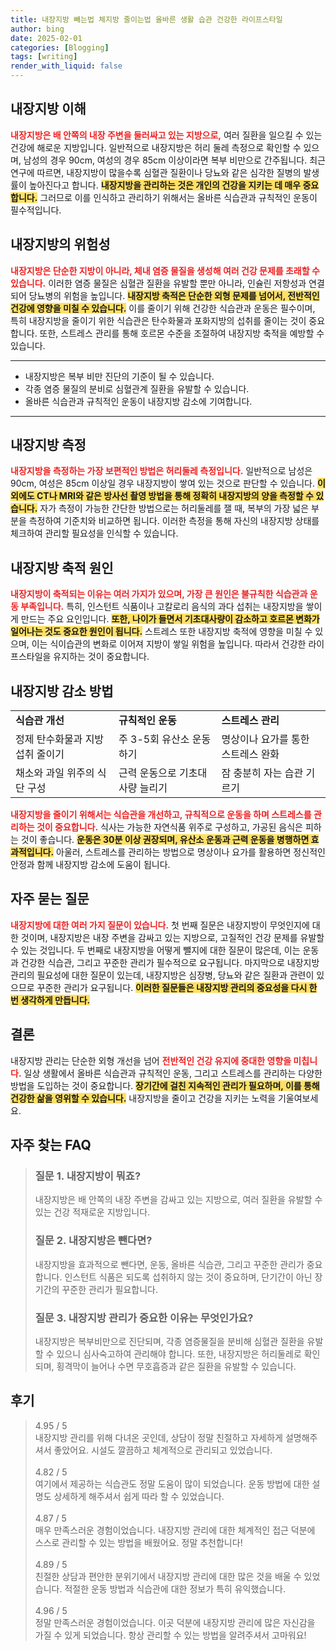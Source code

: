 ```yaml
---
title: 내장지방 빼는법 체지방 줄이는법 올바른 생활 습관 건강한 라이프스타일
author: bing
date: 2025-02-01
categories: [Blogging]
tags: [writing]
render_with_liquid: false
---
```



<h2 id='내장지방_이해'>내장지방 이해</h2>

<p><b><span style="color: #ee2323;">내장지방은 배 안쪽의 내장 주변을 둘러싸고 있는 지방으로,</span></b> 여러 질환을 일으킬 수 있는 건강에 해로운 지방입니다. 일반적으로 내장지방은 허리 둘레 측정으로 확인할 수 있으며, 남성의 경우 90cm, 여성의 경우 85cm 이상이라면 복부 비만으로 간주됩니다. 최근 연구에 따르면, 내장지방이 많을수록 심혈관 질환이나 당뇨와 같은 심각한 질병의 발생률이 높아진다고 합니다. <b><span style="background-color: #ffe066;">내장지방을 관리하는 것은 개인의 건강을 지키는 데 매우 중요합니다.</span></b> 그러므로 이를 인식하고 관리하기 위해서는 올바른 식습관과 규칙적인 운동이 필수적입니다.</p>

<h2 id='내장지방의_위험성'>내장지방의 위험성</h2>

<p><b><span style="color: #ee2323;">내장지방은 단순한 지방이 아니라, 체내 염증 물질을 생성해 여러 건강 문제를 초래할 수 있습니다.</span></b> 이러한 염증 물질은 심혈관 질환을 유발할 뿐만 아니라, 인슐린 저항성과 연결되어 당뇨병의 위험을 높입니다. <b><span style="background-color: #ffe066;">내장지방 축적은 단순한 외형 문제를 넘어서, 전반적인 건강에 영향을 미칠 수 있습니다.</span></b> 이를 줄이기 위해 건강한 식습관과 운동은 필수이며, 특히 내장지방을 줄이기 위한 식습관은 탄수화물과 포화지방의 섭취를 줄이는 것이 중요합니다. 또한, 스트레스 관리를 통해 호르몬 수준을 조절하여 내장지방 축적을 예방할 수 있습니다.</p>

<hr />

<ul>
    <li>내장지방은 복부 비만 진단의 기준이 될 수 있습니다.</li>
    <li>각종 염증 물질의 분비로 심혈관계 질환을 유발할 수 있습니다.</li>
    <li>올바른 식습관과 규칙적인 운동이 내장지방 감소에 기여합니다.</li>
</ul>

<hr />

<h2 id='내장지방_측정'>내장지방 측정</h2>

<p><b><span style="color: #ee2323;">내장지방을 측정하는 가장 보편적인 방법은 허리둘레 측정입니다.</span></b> 일반적으로 남성은 90cm, 여성은 85cm 이상일 경우 내장지방이 쌓여 있는 것으로 판단할 수 있습니다. <b><span style="background-color: #ffe066;">이 외에도 CT나 MRI와 같은 방사선 촬영 방법을 통해 정확히 내장지방의 양을 측정할 수 있습니다.</span></b> 자가 측정이 가능한 간단한 방법으로는 허리둘레를 잴 때, 복부의 가장 넓은 부분을 측정하여 기준치와 비교하면 됩니다. 이러한 측정을 통해 자신의 내장지방 상태를 체크하여 관리할 필요성을 인식할 수 있습니다.</p>

<h2 id='내장지방_축적_원인'>내장지방 축적 원인</h2>

<p><b><span style="color: #ee2323;">내장지방이 축적되는 이유는 여러 가지가 있으며, 가장 큰 원인은 불규칙한 식습관과 운동 부족입니다.</span></b> 특히, 인스턴트 식품이나 고칼로리 음식의 과다 섭취는 내장지방을 쌓이게 만드는 주요 요인입니다. <b><span style="background-color: #ffe066;">또한, 나이가 들면서 기초대사량이 감소하고 호르몬 변화가 일어나는 것도 중요한 원인이 됩니다.</span></b> 스트레스 또한 내장지방 축적에 영향을 미칠 수 있으며, 이는 식이습관의 변화로 이어져 지방이 쌓일 위험을 높입니다. 따라서 건강한 라이프스타일을 유지하는 것이 중요합니다.</p>

<h2 id='내장지방_감소_방법'>내장지방 감소 방법</h2>

<table>
    <tr>
        <td><b>식습관 개선</b></td>
        <td><b>규칙적인 운동</b></td>
        <td><b>스트레스 관리</b></td>
    </tr>
    <tr>
        <td>정제 탄수화물과 지방 섭취 줄이기</td>
        <td>주 3-5회 유산소 운동 하기</td>
        <td>명상이나 요가를 통한 스트레스 완화</td>
    </tr>
    <tr>
        <td>채소와 과일 위주의 식단 구성</td>
        <td>근력 운동으로 기초대사량 늘리기</td>
        <td>잠 충분히 자는 습관 기르기</td>
    </tr>
</table>

<p><b><span style="color: #ee2323;">내장지방을 줄이기 위해서는 식습관을 개선하고, 규칙적으로 운동을 하며 스트레스를 관리하는 것이 중요합니다.</span></b> 식사는 가능한 자연식품 위주로 구성하고, 가공된 음식은 피하는 것이 좋습니다. <b><span style="background-color: #ffe066;">운동은 30분 이상 권장되며, 유산소 운동과 근력 운동을 병행하면 효과적입니다.</span></b> 아울러, 스트레스를 관리하는 방법으로 명상이나 요가를 활용하면 정신적인 안정과 함께 내장지방 감소에 도움이 됩니다.</p>

<h2 id='자주_묻는_질문'>자주 묻는 질문</h2>

<p><b><span style="color: #ee2323;">내장지방에 대한 여러 가지 질문이 있습니다.</span></b> 첫 번째 질문은 내장지방이 무엇인지에 대한 것이며, 내장지방은 내장 주변을 감싸고 있는 지방으로, 고질적인 건강 문제를 유발할 수 있는 것입니다. 두 번째로 내장지방을 어떻게 뺄지에 대한 질문이 많은데, 이는 운동과 건강한 식습관, 그리고 꾸준한 관리가 필수적으로 요구됩니다. 마지막으로 내장지방 관리의 필요성에 대한 질문이 있는데, 내장지방은 심장병, 당뇨와 같은 질환과 관련이 있으므로 꾸준한 관리가 요구됩니다. <b><span style="background-color: #ffe066;">이러한 질문들은 내장지방 관리의 중요성을 다시 한 번 생각하게 만듭니다.</span></b></p>

<h2 id='결론'>결론</h2>

<p>내장지방 관리는 단순한 외형 개선을 넘어 <b><span style="color: #ee2323;">전반적인 건강 유지에 중대한 영향을 미칩니다.</span></b> 일상 생활에서 올바른 식습관과 규칙적인 운동, 그리고 스트레스를 관리하는 다양한 방법을 도입하는 것이 중요합니다. <b><span style="background-color: #ffe066;">장기간에 걸친 지속적인 관리가 필요하며, 이를 통해 건강한 삶을 영위할 수 있습니다.</span></b> 내장지방을 줄이고 건강을 지키는 노력을 기울여보세요.</p>


<h2 id='자주_찾는_FAQ'>자주 찾는 FAQ</h2>
<div itemscope="" itemtype="https://schema.org/FAQPage"> 
<blockquote> 
<div itemscope="" itemprop="mainEntity" itemtype="https://schema.org/Question"> 
<h3 itemprop="name">질문 1. 내장지방이 뭐죠?</h3> 
<div itemscope="" itemprop="acceptedAnswer" itemtype="https://schema.org/Answer"> 
<span itemprop="text"> 
<p>내장지방은 배 안쪽의 내장 주변을 감싸고 있는 지방으로, 여러 질환을 유발할 수 있는 건강 적재로운 지방입니다.</p> 
</span> 
</div> 
</div> 
<div itemscope="" itemprop="mainEntity" itemtype="https://schema.org/Question"> 
<h3 itemprop="name">질문 2. 내장지방은 뺀다면?</h3> 
<div itemscope="" itemprop="acceptedAnswer" itemtype="https://schema.org/Answer"> 
<span itemprop="text"> 
<p>내장지방을 효과적으로 뺀다면, 운동, 올바른 식습관, 그리고 꾸준한 관리가 중요합니다. 인스턴트 식품은 되도록 섭취하지 않는 것이 중요하며, 단기간이 아닌 장기간의 꾸준한 관리가 필요합니다.</p> 
</span> 
</div> 
</div> 
<div itemscope="" itemprop="mainEntity" itemtype="https://schema.org/Question"> 
<h3 itemprop="name">질문 3. 내장지방 관리가 중요한 이유는 무엇인가요?</h3> 
<div itemscope="" itemprop="acceptedAnswer" itemtype="https://schema.org/Answer"> 
<span itemprop="text"> 
<p>내장지방은 복부비만으로 진단되며, 각종 염증물질을 분비해 심혈관 질환을 유발할 수 있으니 심사숙고하여 관리해야 합니다. 또한, 내장지방은 허리둘레로 확인되며, 횡격막이 늘어나 수면 무호흡증과 같은 질환을 유발할 수 있습니다.</p> 
</span> 
</div> 
</div> 
</blockquote> 
</div>
<h2 id='후기'>후기</h2>
<div itemscope itemtype="https://schema.org/Product">
  <blockquote>
  <div itemprop="review" itemscope itemtype="https://schema.org/Review">
      <div itemprop="reviewRating" itemscope itemtype="https://schema.org/Rating"> <span itemprop="ratingValue">4.95</span> / <span itemprop="bestRating">5</span> </div>
      <span itemprop="reviewBody">내장지방 관리를 위해 다녀온 곳인데, 상담이 정말 친절하고 자세하게 설명해주셔서 좋았어요. 시설도 깔끔하고 체계적으로 관리되고 있었습니다.</span>
  </div>
  <br>
  <div itemprop="review" itemscope itemtype="https://schema.org/Review">
      <div itemprop="reviewRating" itemscope itemtype="https://schema.org/Rating"> <span itemprop="ratingValue">4.82</span> / <span itemprop="bestRating">5</span> </div>
      <span itemprop="reviewBody">여기에서 제공하는 식습관도 정말 도움이 많이 되었습니다. 운동 방법에 대한 설명도 상세하게 해주셔서 쉽게 따라 할 수 있었습니다.</span>
  </div>
  <br>
  <div itemprop="review" itemscope itemtype="https://schema.org/Review">
      <div itemprop="reviewRating" itemscope itemtype="https://schema.org/Rating"> <span itemprop="ratingValue">4.87</span> / <span itemprop="bestRating">5</span> </div>
      <span itemprop="reviewBody">매우 만족스러운 경험이었습니다. 내장지방 관리에 대한 체계적인 접근 덕분에 스스로 관리할 수 있는 방법을 배웠어요. 정말 추천합니다!</span>
  </div>
  <br>
  <div itemprop="review" itemscope itemtype="https://schema.org/Review">
      <div itemprop="reviewRating" itemscope itemtype="https://schema.org/Rating"> <span itemprop="ratingValue">4.89</span> / <span itemprop="bestRating">5</span> </div>
      <span itemprop="reviewBody">친절한 상담과 편안한 분위기에서 내장지방 관리에 대한 많은 것을 배울 수 있었습니다. 적절한 운동 방법과 식습관에 대한 정보가 특히 유익했습니다.</span>
  </div>
  <br>
  <div itemprop="review" itemscope itemtype="https://schema.org/Review">
      <div itemprop="reviewRating" itemscope itemtype="https://schema.org/Rating"> <span itemprop="ratingValue">4.96</span> / <span itemprop="bestRating">5</span> </div>
      <span itemprop="reviewBody">정말 만족스러운 경험이었습니다. 이곳 덕분에 내장지방 관리에 많은 자신감을 가질 수 있게 되었습니다. 항상 관리할 수 있는 방법을 알려주셔서 고마워요!</span>
  </div>
  </blockquote>
</div>
